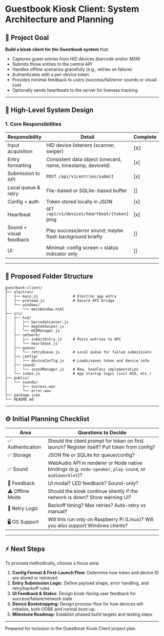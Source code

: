 # Guestbook Kiosk Client: System Architecture and Planning

## 📏 Project Goal

**Build a kiosk client for the Guestbook system** that:

- Captures guest entries from HID devices (barcode and/or MSR)
- Submits those entries to the central API
- Handles offline scenarios gracefully (e.g., retries on failure)
- Authenticates with a per-device token
- Provides minimal feedback to users (success/fail/error sounds or visual cue)
- Optionally sends heartbeats to the server for liveness tracking

---

## 📙 High-Level System Design

### 1. Core Responsibilities

| Responsibility          | Detail                                                      | Complete |
| ----------------------- | ----------------------------------------------------------- | -------- |
| Input acquisition       | HID device listeners (scanner, swiper)                      | [X]       |
| Entry formatting        | Consistent data object (onecard, name, timestamp, deviceId) | [x]       |
| Submission to API       | `POST /api/v1/entries/submit`                               | [x]       |
| Local queue & retry     | File-based or SQLite-based buffer                           | []       |
| Config + auth           | Token stored locally in JSON                                | [x]       |
| Heartbeat               | `GET /api/v1/devices/heartbeat/{token}` ping                | [x]       |
| Sound + visual feedback | Play success/error sound; maybe flash background briefly    | []       |
| UI                      | Minimal: config screen + status indicator only              | []       |

---

## 🧱 Proposed Folder Structure

```text
guestbook-client/
├── electron/
│   ├── main.js                # Electron app entry
│   ├── preload.js             # Secure API bridge
│   └── windows/
│       └── mainWindow.html
├── src/
│   ├── hid/
│   │   ├── barcodeScanner.js
│   │   ├── magtekSwiper.js
│   │   └── HIDManager.js
│   ├── network/
│   │   ├── submitEntry.js     # Posts entries to API
│   │   └── heartbeat.js
│   ├── queue/
│   │   └── retryQueue.js      # Local queue for failed submissions
│   ├── config/
│   │   └── deviceConfig.js    # Loads/saves token and device info
│   ├── sound/
│   │   └── soundManager.js    # New, headless implementation
│   └── index.js               # App startup logic (init HID, etc.)
├── public/
│   └── sounds/
│       ├── success.wav
│       └── error.wav
├── package.json
└── README.md
```

---

## ⚙️ Initial Planning Checklist

| Area             | Questions to Decide                                                                                      |
| ---------------- | -------------------------------------------------------------------------------------------------------- |
| ✅ Authentication | Should the client prompt for token on first launch? Register itself? Pull token from config?             |
| ✅ Storage        | JSON file or SQLite for queue/config?                                                                    |
| ✅ Sound          | WebAudio API in renderer or Node native bindings (e.g. `node-speaker`, `play-sound`, or `audioworklet`)? |
| 🧠 Feedback      | UI modal? LED feedback? Sound-only?                                                                      |
| ⚠️ Offline Mode  | Should the kiosk continue silently if the network is down? Show warning UI?                              |
| 🔁 Retry Logic   | Backoff timing? Max retries? Auto-retry vs manual?                                                       |
| 🖥️ OS Support   | Will this run only on Raspberry Pi (Linux)? Will you also support Windows clients?                       |

---

## ⚡ Next Steps

To proceed methodically, choose a focus area:

1. **Config Format & First-Launch Flow**: Determine how token and device ID are stored or retrieved
2. **Entry Submission Logic**: Define payload shape, error handling, and retry/backoff rules
3. **UI Feedback & States**: Design kiosk-facing user feedback for success/failure/network state
4. **Device Bootstrapping:** Design process-flow for how devices will initialize, both OOBE and normal boot-up.
5. **Milestone Roadmap**: Establish phased build targets and testing steps

---

Prepared for inclusion in the Guestbook Kiosk Client project plan.

